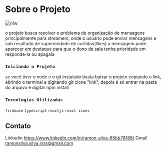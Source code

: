 # Sobre o Projeto

![nlw](https://user-images.githubusercontent.com/63071007/123527523-d4f2b580-d6b6-11eb-8b03-caef6113da11.png)

o projeto busca resolver o problema de organização de mensagens principalmente para streamers, onde o usuário pode enviar mensagens e sob resultado de superioridade de curtidas(likes) a mensagem pode aparecer em destaque para que o dono da sala tenha prioridade em responde-la ou apagala

### `Iniciando o Projeto`

se você tiver o node e o git instalado basta baixar o projeto copiando o link, abrindo o terminal e digitando git clone "link", depois é só entrar na pasta do arquivo e digitar npm install

### `Tecnologias Utilizadas`

`firebase`
`typescript`
`reactjs`
`react icons`


## Contato

Linkedin https://www.linkedin.com/in/ramon-silva-65bb78188/
Gmail ramonsilva.silva.rsrs@gmail.com


